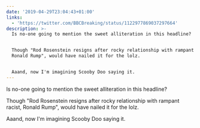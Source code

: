 ```yaml
---
date: '2019-04-29T23:04:43+01:00'
links:
  - 'https://twitter.com/BBCBreaking/status/1122977869037297664'
description: >-
  Is no-one going to mention the sweet alliteration in this headline?


  Though "Rod Rosenstein resigns after rocky relationship with rampant racist,
  Ronald Rump", would have nailed it for the lolz.


  Aaand, now I'm imagining Scooby Doo saying it.
---
```

Is no-one going to mention the sweet alliteration in this headline?

Though "Rod Rosenstein resigns after rocky relationship with rampant racist, Ronald Rump", would have nailed it for the lolz.

Aaand, now I'm imagining Scooby Doo saying it. 
